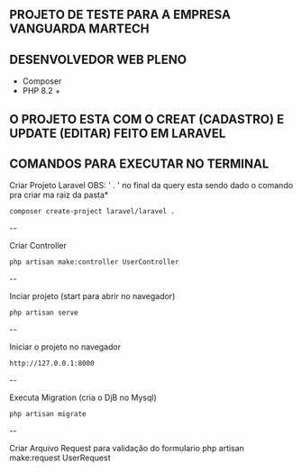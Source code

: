 ## PROJETO DE TESTE PARA A EMPRESA VANGUARDA MARTECH
## DESENVOLVEDOR WEB PLENO

* Composer
* PHP 8.2 +

## O PROJETO ESTA COM O CREAT (CADASTRO) E UPDATE (EDITAR) FEITO EM LARAVEL

## COMANDOS PARA EXECUTAR NO TERMINAL

Criar Projeto Laravel OBS: ' . ' no final da query esta sendo dado o comando pra criar ma raiz da pasta*

    composer create-project laravel/laravel .
--

Criar Controller

    php artisan make:controller UserController
--

Inciar projeto (start para abrir no navegador)

    php artisan serve
--

Iniciar o projeto no navegador

    http://127.0.0.1:8000
--

Executa Migration (cria o DjB no Mysql)

    php artisan migrate
--

Criar Arquivo Request para validação do formulario
    php artisan make:request UserRequest